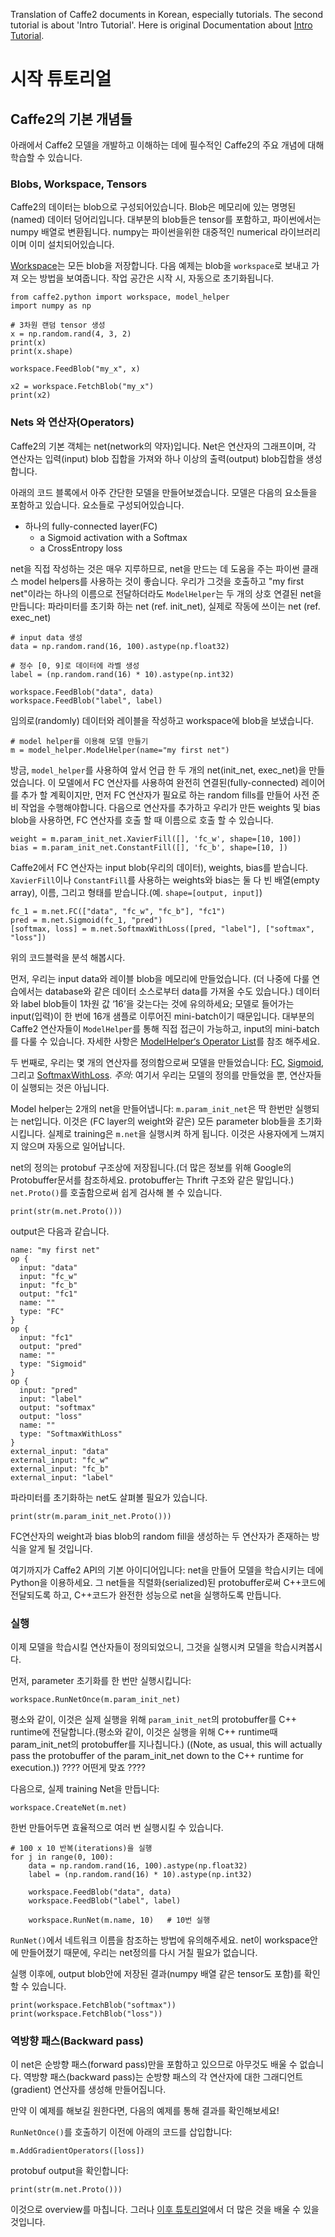 Translation of Caffe2 documents in Korean, especially tutorials. The second tutorial is about 'Intro Tutorial'. Here is original Documentation about [Intro Tutorial](https://caffe2.ai/docs/intro-tutorial.html).



# 시작 튜토리얼

## Caffe2의 기본 개념들

아래에서 Caffe2 모델을 개발하고 이해하는 데에 필수적인 Caffe2의 주요 개념에 대해 학습할 수 있습니다. 

### Blobs, Workspace, Tensors

Caffe2의 데이터는 blob으로 구성되어있습니다. Blob은 메모리에 있는 명명된(named) 데이터 덩어리입니다. 대부분의 blob들은 tensor를 포함하고, 파이썬에서는 numpy 배열로 변환됩니다. numpy는 파이썬을위한 대중적인 numerical 라이브러리이며 이미 설치되어있습니다.

[Workspace](https://caffe2.ai/docs/workspace.html)는 모든 blob을 저장합니다. 다음 예제는 blob을 `workspace`로 보내고 가져 오는 방법을 보여줍니다. 작업 공간은 시작 시, 자동으로 초기화됩니다.


    from caffe2.python import workspace, model_helper
    import numpy as np

    # 3차원 랜덤 tensor 생성
    x = np.random.rand(4, 3, 2)
    print(x)
    print(x.shape)
    
    workspace.FeedBlob("my_x", x)
    
    x2 = workspace.FetchBlob("my_x")
    print(x2)



### Nets 와 연산자(Operators)
Caffe2의 기본 객체는 net(network의 약자)입니다. Net은 연산자의 그래프이며, 각 연산자는 입력(input) blob 집합을 가져와 하나 이상의 출력(output) blob집합을 생성합니다. 

아래의 코드 블록에서 아주 간단한 모델을 만들어보겠습니다. 모델은 다음의 요소들을 포함하고 있습니다. 요소들로 구성되어있습니다.

- 하나의 fully-connected layer(FC)
  - a Sigmoid activation with a Softmax
  - a CrossEntropy loss

net을 직접 작성하는 것은 매우 지루하므로, net을 만드는 데 도움을 주는 파이썬 클래스 model helpers를 사용하는 것이 좋습니다. 우리가 그것을 호출하고 "my first net"이라는 하나의 이름으로 전달하더라도 `ModelHelper`는 두 개의 상호 연결된 net을 만듭니다: 파라미터를 초기화 하는 net (ref. init_net), 실제로 작동에 쓰이는 net (ref. exec_net)


    # input data 생성
    data = np.random.rand(16, 100).astype(np.float32)
    
    # 정수 [0, 9]로 데이터에 라벨 생성
    label = (np.random.rand(16) * 10).astype(np.int32)
    
    workspace.FeedBlob("data", data)
    workspace.FeedBlob("label", label)


임의로(randomly) 데이터와 레이블을 작성하고 workspace에 blob을 보냈습니다.


    # model helper를 이용해 모델 만들기
    m = model_helper.ModelHelper(name="my first net")


방금, `model_helper`를 사용하여 앞서 언급 한 두 개의 net(init_net, exec_net)을 만들었습니다. 이 모델에서 FC 연산자를 사용하여 완전히 연결된(fully-connected) 레이어를 추가 할 계획이지만, 먼저 FC 연산자가 필요로 하는 random fills를 만들어 사전 준비 작업을 수행해야합니다. 다음으로 연산자를 추가하고 우리가 만든 weights 및 bias blob을 사용하면, FC 연산자를 호출 할 때 이름으로 호출 할 수 있습니다.


    weight = m.param_init_net.XavierFill([], 'fc_w', shape=[10, 100])
    bias = m.param_init_net.ConstantFill([], 'fc_b', shape=[10, ])



Caffe2에서 FC 연산자는 input blob(우리의 데이터), weights, bias를 받습니다. `XavierFill`이나 `ConstantFill`를 사용하는 weights와 bias는 둘 다 빈 배열(empty array), 이름, 그리고 형태를 받습니다.(예. `shape=[output, input]`)


    fc_1 = m.net.FC(["data", "fc_w", "fc_b"], "fc1")    
    pred = m.net.Sigmoid(fc_1, "pred")
    [softmax, loss] = m.net.SoftmaxWithLoss([pred, "label"], ["softmax", "loss"])


위의 코드블럭을 분석 해봅시다.

먼저, 우리는 input data와 레이블 blob을 메모리에 만들었습니다. (더 나중에 다룰 연습에서는 database와 같은 데이터 소스로부터 data를 가져올 수도 있습니다.) 데이터와 label blob들이 1차원 값 ‘16’을 갖는다는 것에 유의하세요; 모델로 들어가는 input(입력)이 한 번에 16개 샘플로 이루어진 mini-batch이기 때문입니다. 대부분의 Caffe2 연산자들이 `ModelHelper`를 통해 직접 접근이 가능하고, input의 mini-batch를 다룰 수 있습니다. 자세한 사항은 [ModelHelper‘s Operator List](https://caffe2.ai/docs/workspace.html#cnnmodelhelper)를 참조 해주세요.

두 번째로, 우리는 몇 개의 연산자를 정의함으로써 모델을 만들었습니다: [FC](https://caffe2.ai/docs/operators-catalogue.html#fc), [Sigmoid](https://caffe2.ai/docs/operators-catalogue.html#sigmoidgradient), 그리고 [SoftmaxWithLoss](https://caffe2.ai/docs/operators-catalogue.html#softmaxwithloss). _주의_: 여기서 우리는 모델의 정의를 만들었을 뿐, 연산자들이 실행되는 것은 아닙니다.

Model helper는 2개의 net을 만들어냅니다: `m.param_init_net`은 딱 한번만 실행되는 net입니다. 이것은 (FC layer의 weight와 같은) 모든 parameter blob들을 초기화시킵니다. 실제로 training은 `m.net`을 실행시켜 하게 됩니다. 이것은 사용자에게 느껴지지 않으며 자동으로 일어납니다. 

net의 정의는 protobuf 구조상에 저장됩니다.(더 많은 정보를 위해 Google의 Protobuffer문서를 참조하세요. protobuffer는 Thrift 구조와 같은 말입니다.) `net.Proto()`를 호출함으로써 쉽게 검사해 볼 수 있습니다. 


    print(str(m.net.Proto()))



output은 다음과 같습니다.


    name: "my first net"
    op {
      input: "data"
      input: "fc_w"
      input: "fc_b"
      output: "fc1"
      name: ""
      type: "FC"
    }
    op {
      input: "fc1"
      output: "pred"
      name: ""
      type: "Sigmoid"
    }
    op {
      input: "pred"
      input: "label"
      output: "softmax"
      output: "loss"
      name: ""
      type: "SoftmaxWithLoss"
    }
    external_input: "data"
    external_input: "fc_w"
    external_input: "fc_b"
    external_input: "label"


파라미터를 초기화하는 net도 살펴볼 필요가 있습니다.


    print(str(m.param_init_net.Proto()))


FC연산자의 weight과 bias blob의 random fill을 생성하는 두 연산자가 존재하는 방식을 알게 될 것입니다. 


여기까지가 Caffe2 API의 기본 아이디어입니다: net을 만들어 모델을 학습시키는 데에 Python을 이용하세요. 그 net들을 직렬화(serialized)된 protobuffer로써 C++코드에 전달되도록 하고, C++코드가 완전한 성능으로 net을 실행하도록 만듭니다.


### 실행

이제 모델을 학습시킬 연산자들이 정의되었으니, 그것을 실행시켜 모델을 학습시켜봅시다.

먼저, parameter 초기화를 한 번만 실행시킵니다:

    workspace.RunNetOnce(m.param_init_net)


평소와 같이, 이것은 실제 실행을 위해 `param_init_net`의 protobuffer를 C++ runtime에 전달합니다.(평소와 같이, 이것은 실행을 위해 C++ runtime때 param_init_net의 protobuffer를 지나칩니다.) ((Note, as usual, this will actually pass the protobuffer of the param_init_net down to the C++ runtime for execution.))  ???? 어떤게 맞죠 ????


다음으로, 실제 training Net을 만듭니다:


    workspace.CreateNet(m.net)


한번 만들어두면 효율적으로 여러 번 실행시킬 수 있습니다.


    # 100 x 10 반복(iterations)을 실행
    for j in range(0, 100):
        data = np.random.rand(16, 100).astype(np.float32)
        label = (np.random.rand(16) * 10).astype(np.int32)
    
        workspace.FeedBlob("data", data)
        workspace.FeedBlob("label", label)
    
        workspace.RunNet(m.name, 10)   # 10번 실행


`RunNet()`에서 네트워크 이름을 참조하는 방법에 유의해주세요. net이 workspace안에 만들어졌기 때문에, 우리는 net정의를 다시 거칠 필요가 없습니다.

실행 이후에, output blob안에 저장된 결과(numpy 배열 같은 tensor도 포함)를 확인 할 수 있습니다.


    print(workspace.FetchBlob("softmax"))
    print(workspace.FetchBlob("loss"))



### 역방향 패스(Backward pass)

이 net은 순방향 패스(forward pass)만을 포함하고 있으므로 아무것도 배울 수 없습니다. 역방향 패스(backward pass)는 순방향 패스의 각 연산자에 대한 그래디언트(gradient) 연산자를 생성해 만들어집니다. 

만약 이 예제를 해보길 원한다면, 다음의 예제를 통해 결과를 확인해보세요!

`RunNetOnce()`를 호출하기 이전에 아래의 코드를 삽입합니다:

    m.AddGradientOperators([loss])


protobuf output을 확인합니다:

    print(str(m.net.Proto()))


이것으로 overview를 마칩니다. 그러나 [이후 튜토리얼](https://caffe2.ai/docs/tutorials.html)에서 더 많은 것을 배울 수 있을 것입니다.
